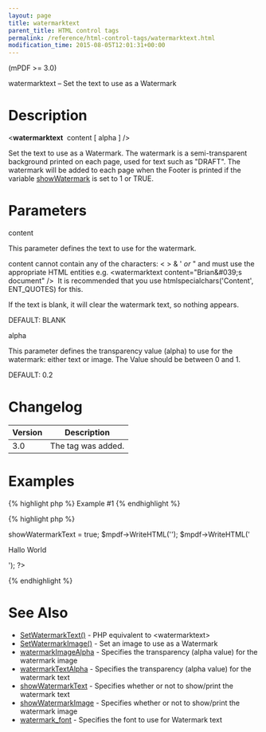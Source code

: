 ```yaml
---
layout: page
title: watermarktext
parent_title: HTML control tags
permalink: /reference/html-control-tags/watermarktext.html
modification_time: 2015-08-05T12:01:31+00:00
---
```


<p>(mPDF &gt;= 3.0)</p>
<p>watermarktext – Set the text to use as a Watermark</p>

# Description

<p class="manual_block">&lt;<b>watermarktext</b>&nbsp; <span class="parameter">content</span> [ <span class="parameter">alpha</span> ] /&gt;</p>
<p>Set the text to use as a Watermark. The watermark is a semi-transparent background printed on each page, used for text such as "DRAFT". The watermark will be added to each page when the Footer is printed if the variable <a href="{{ "/reference/mpdf-variables/showwatermarktext.html" | prepend: site.baseurl }}">showWatermark</a> is set to 1 or <span class="smallblock">TRUE</span>.&nbsp;</p>

# Parameters

<p class="manual_param_dt"><span class="parameter">content</span></p>
<p class="manual_param_dd">This parameter defines the text to use for the watermark. 

<span class="parameter">content</span> cannot contain any of the characters: &lt; &gt; &amp; ' <i>or</i> " and must use the appropriate HTML entities e.g. &lt;watermarktext content="Brian&amp;#039;s document" /&gt;&nbsp; It is recommended that you use htmlspecialchars('Content', ENT_QUOTES) for this.

If the text is blank, it will clear the watermark text, so nothing appears.

<span class="smallblock">DEFAULT</span>: <span class="smallblock">BLANK</span></p>
<p class="manual_param_dt"><span class="parameter">alpha</span></p>
<p class="manual_param_dd">This parameter defines the transparency value (alpha) to use for the watermark: either text or image. The Value should be between 0 and 1.

<span class="smallblock">DEFAULT</span>: 0.2</p>

# Changelog

<table class="table"><thead>
<tr><th>Version</th><th>Description</th></tr>
</thead> <tbody>
<tr>
<td>3.0</td>
<td>The tag was added.</td>
</tr>
</tbody></table>

# Examples

{% highlight php %}
Example #1
{% endhighlight %}

{% highlight php %}
<?php

<?php

$mpdf=new mPDF();

$mpdf->showWatermarkText = true;

$mpdf->WriteHTML('<watermarktext content="DRAFT" alpha="0.4" />');

$mpdf->WriteHTML('<p>Hallo World</p>');

?>
{% endhighlight %}

# See Also

<ul>
<li class="manual_boxlist"><a href="{{ "/reference/mpdf-functions/setwatermarktext.html" | prepend: site.baseurl }}">SetWatermarkText()</a> - PHP equivalent to &lt;watermarktext&gt;</li>
<li class="manual_boxlist"><a href="{{ "/reference/mpdf-functions/setwatermarkimage.html" | prepend: site.baseurl }}">SetWatermarkImage()</a> - Set an image to use as a Watermark</li>
<li class="manual_boxlist"><a href="{{ "/reference/mpdf-variables/watermarkimagealpha.html" | prepend: site.baseurl }}">watermarkImageAlpha</a> - Specifies the transparency (alpha value) for the watermark image</li>
<li class="manual_boxlist"><a href="{{ "/reference/mpdf-variables/watermarktextalpha.html" | prepend: site.baseurl }}">watermarkTextAlpha</a> - Specifies the transparency (alpha value) for the watermark text</li>
<li class="manual_boxlist"><a href="{{ "/reference/mpdf-variables/showwatermarktext.html" | prepend: site.baseurl }}">showWatermarkText</a> - Specifies whether or not to show/print the watermark text

</li>
<li class="manual_boxlist"><a href="{{ "/reference/mpdf-variables/showwatermarktext.html" | prepend: site.baseurl }}">showWatermarkImage</a> - Specifies whether or not to show/print the watermark image</li>
<li class="manual_boxlist"><a href="{{ "/reference/mpdf-variables/watermark-font.html" | prepend: site.baseurl }}">watermark_font</a> - Specifies the font to use for Watermark text</li>
</ul>

